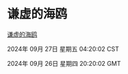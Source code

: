 # 谦虚的海鸥
[谦虚的海鸥](http://219.139.198.207:56308/qxdho/course/base/hotlink/index.php)

2024年 09月 27日 星期五 04:20:02 CST

2024年 09月 26日 星期四 20:20:02 GMT
